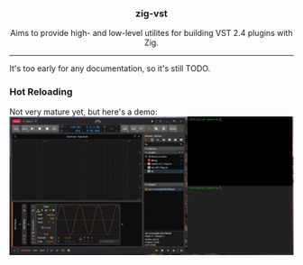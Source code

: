 <h3 align="center">zig-vst</h3>
<p align="center">
  Aims to provide high- and low-level utilites for building VST 2.4 plugins with Zig.
</p>

***

It's too early for any documentation, so it's still TODO.

### Hot Reloading
Not very mature yet, but here's a demo:
![Hot Reload Demo](hot-reload-demo.gif)
